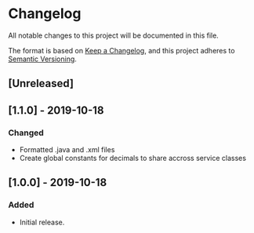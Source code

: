 # Changelog
All notable changes to this project will be documented in this file.

The format is based on [Keep a Changelog](https://keepachangelog.com/en/1.0.0/),
and this project adheres to [Semantic Versioning](https://semver.org/spec/v2.0.0.html).

## [Unreleased]

## [1.1.0] - 2019-10-18
### Changed
- Formatted .java and .xml files
- Create global constants for decimals to share accross service classes

## [1.0.0] - 2019-10-18
### Added
- Initial release.
